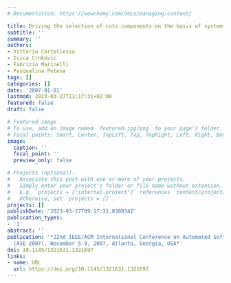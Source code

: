 ```yaml
---
# Documentation: https://wowchemy.com/docs/managing-content/

title: Driving the selection of cots components on the basis of system requirements
subtitle: ''
summary: ''
authors:
- Vittorio Cortellessa
- Ivica Crnkovic
- Fabrizio Marinelli
- Pasqualina Potena
tags: []
categories: []
date: '2007-01-01'
lastmod: 2023-03-27T11:17:31+02:00
featured: false
draft: false

# Featured image
# To use, add an image named `featured.jpg/png` to your page's folder.
# Focal points: Smart, Center, TopLeft, Top, TopRight, Left, Right, BottomLeft, Bottom, BottomRight.
image:
  caption: ''
  focal_point: ''
  preview_only: false

# Projects (optional).
#   Associate this post with one or more of your projects.
#   Simply enter your project's folder or file name without extension.
#   E.g. `projects = ["internal-project"]` references `content/project/deep-learning/index.md`.
#   Otherwise, set `projects = []`.
projects: []
publishDate: '2023-03-27T09:17:31.030034Z'
publication_types:
- '1'
abstract: ''
publication: '*22nd IEEE/ACM International Conference on Automated Software Engineering
  (ASE 2007), November 5-9, 2007, Atlanta, Georgia, USA*'
doi: 10.1145/1321631.1321697
links:
- name: URL
  url: https://doi.org/10.1145/1321631.1321697
---
```

